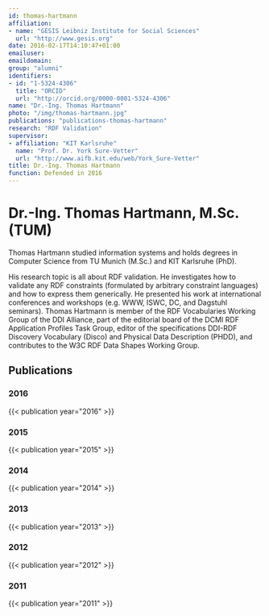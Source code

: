 ```yaml
---
id: thomas-hartmann
affiliation:
- name: "GESIS Leibniz Institute for Social Sciences"
  url: "http://www.gesis.org"
date: 2016-02-17T14:10:47+01:00
emailuser: 
emaildomain: 
group: "alumni"
identifiers:
- id: "1-5324-4306"
  title: "ORCID"
  url: "http://orcid.org/0000-0001-5324-4306"
name: "Dr.-Ing. Thomas Hartmann"
photo: "/img/thomas-hartmann.jpg"
publications: "publications-thomas-hartmann"
research: "RDF Validation"
supervisor:
- affiliation: "KIT Karlsruhe"
  name: "Prof. Dr. York Sure-Vetter"
  url: "http://www.aifb.kit.edu/web/York_Sure-Vetter"
title: Dr.-Ing. Thomas Hartmann
function: Defended in 2016
---
```


# Dr.-Ing. Thomas Hartmann, M.Sc. (TUM)

Thomas Hartmann studied information systems and holds degrees in Computer
Science from TU Munich (M.Sc.)  and KIT Karlsruhe (PhD).

His research topic is all about RDF validation. He investigates how to validate any
RDF constraints (formulated by arbitrary constraint languages) and how to 
express them generically. He presented his work at international conferences and
workshops (e.g. WWW, ISWC, DC, and Dagstuhl seminars). Thomas Hartmann is
member of the RDF Vocabularies Working Group of the DDI Alliance, part of
the editorial board of the DCMI RDF Application Profiles Task Group, 
editor of the specifications DDI-RDF Discovery Vocabulary (Disco) and Physical
Data Description (PHDD), and contributes to the W3C RDF Data Shapes
Working Group.

## Publications
### 2016
{{< publication year="2016" >}}
### 2015
{{< publication year="2015" >}}
### 2014
{{< publication year="2014" >}}
### 2013
{{< publication year="2013" >}}
### 2012
{{< publication year="2012" >}}
### 2011
{{< publication year="2011" >}}

